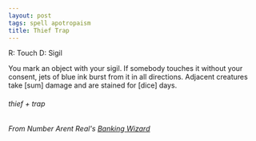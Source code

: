 ```yaml
---
layout: post
tags: spell apotropaism
title: Thief Trap
---
```

R: Touch  D: Sigil

You mark an object with your sigil. If somebody touches it without your consent, jets of blue ink burst from it in all directions. Adjacent creatures take [sum] damage and are stained for [dice] days.

###### thief + trap
###### From Number Arent Real's [Banking Wizard](https://as-they-must.blogspot.com/2021/10/containing-multitudes-glog-wizard.html)
